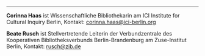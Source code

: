 ---

**Corinna Haas** ist Wissenschaftliche Bibliothekarin am ICI Institute for Cultural Inquiry Berlin, Kontakt: corinna.haas@ici-berlin.org
 
**Beate Rusch** ist Stellvertretende Leiterin der Verbundzentrale des Kooperativen Bibliotheksverbunds Berlin-Brandenburg am Zuse-Institut Berlin, Kontakt: rusch@zib.de